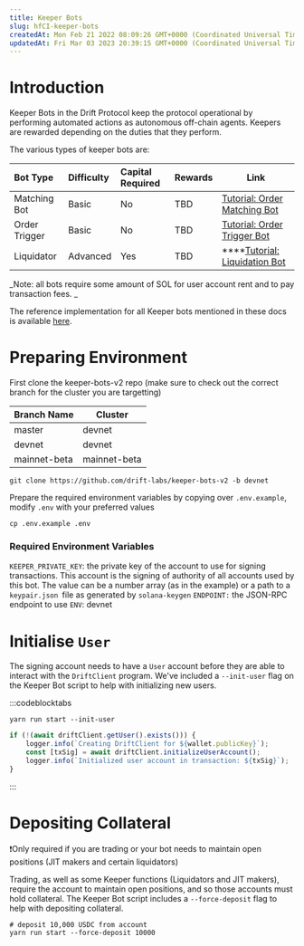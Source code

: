 ```yaml
---
title: Keeper Bots
slug: hfCI-keeper-bots
createdAt: Mon Feb 21 2022 08:09:26 GMT+0000 (Coordinated Universal Time)
updatedAt: Fri Mar 03 2023 20:39:15 GMT+0000 (Coordinated Universal Time)
---
```


# Introduction

Keeper Bots in the Drift Protocol keep the protocol operational by performing automated actions as autonomous off-chain agents. Keepers are rewarded depending on the duties that they perform.

The various types of keeper bots are:

| Bot Type      | Difficulty | Capital Required | Rewards | Link                                                                        |
| :------------ | :--------- | :--------------- | :------ | --------------------------------------------------------------------------- |
| Matching Bot  | Basic      | No               | TBD     | [Tutorial: Order Matching Bot](<./Tutorial_ Order Matching Bot.md>)&#x20;   |
| Order Trigger | Basic      | No               | TBD     | [Tutorial: Order Trigger Bot](<./Tutorial_ Order Trigger Bot.md>)&#x20;     |
| Liquidator    | Advanced   | Yes              | TBD     | \*\*\*\*[Tutorial: Liquidation Bot](<./Tutorial_ Liquidation Bot.md>)&#x20; |

_Note: all bots require some amount of SOL for user account rent and to pay transaction fees. _

The reference implementation for all Keeper bots mentioned in these docs is available [here](https://github.com/drift-labs/keeper-bots-v2).

# Preparing Environment

First clone the keeper-bots-v2 repo (make sure to check out the correct branch for the cluster you are targetting)

| **Branch Name** | **Cluster**  |
| --------------- | ------------ |
| master          | devnet       |
| devnet          | devnet       |
| mainnet-beta    | mainnet-beta |

```shell
git clone https://github.com/drift-labs/keeper-bots-v2 -b devnet
```

Prepare the required environment variables by copying over `.env.example`, modify `.env` with your preferred values

```shell
cp .env.example .env
```

### Required Environment Variables

`KEEPER_PRIVATE_KEY`: the private key of the account to use for signing transactions. This account is the signing of authority of all accounts used by this bot. The value can be a number array (as in the example) or a path to a `keypair.json `file as generated by `solana-keygen`
`ENDPOINT:` the JSON-RPC endpoint to use
`ENV`: devnet

# Initialise `User`

The signing account needs to have a `User` account before they are able to interact with the `DriftClient` program. We've included a `--init-user` flag on the Keeper Bot script to help with initializing new users.

:::codeblocktabs

```shell
yarn run start --init-user
```

```typescript
if (!(await driftClient.getUser().exists())) {
    logger.info(`Creating DriftClient for ${wallet.publicKey}`);
    const [txSig] = await driftClient.initializeUserAccount();
    logger.info(`Initialized user account in transaction: ${txSig}`);
}
```

:::

# Depositing Collateral

❗Only required if you are trading or your bot needs to maintain open positions (JIT makers and certain liquidators)

Trading, as well as some Keeper functions (Liquidators and JIT makers), require the account to maintain open positions, and so those accounts must hold collateral. The Keeper Bot script includes a `--force-deposit` flag to help with depositing collateral.

```shell
# deposit 10,000 USDC from account
yarn run start --force-deposit 10000
```

